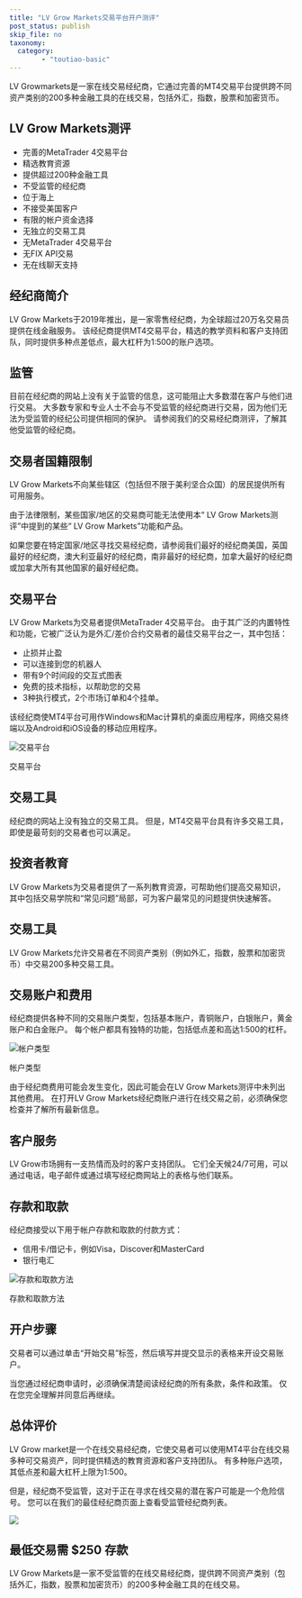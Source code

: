 ```yaml
---
title: "LV Grow Markets交易平台开户测评"
post_status: publish
skip_file: no
taxonomy:
  category:
        - "toutiao-basic"
---
```


LV Growmarkets是一家在线交易经纪商，它通过完善的MT4交易平台提供跨不同资产类别的200多种金融工具的在线交易，包括外汇，指数，股票和加密货币。

## LV Grow Markets测评

- 完善的MetaTrader 4交易平台
- 精选教育资源
- 提供超过200种金融工具
- 不受监管的经纪商
- 位于海上
- 不接受美国客户
- 有限的帐户资金选择
- 无独立的交易工具
- 无MetaTrader 4交易平台
- 无FIX API交易
- 无在线聊天支持

## 经纪商简介

LV Grow Markets于2019年推出，是一家零售经纪商，为全球超过20万名交易员提供在线金融服务。 该经纪商提供MT4交易平台，精选的教学资料和客户支持团队，同时提供多种点差低点，最大杠杆为1:500的账户选项。

## 监管

目前在经纪商的网站上没有关于监管的信息，这可能阻止大多数潜在客户与他们进行交易。 大多数专家和专业人士不会与不受监管的经纪商进行交易，因为他们无法为受监管的经纪公司提供相同的保护。 请参阅我们的交易经纪商测评，了解其他受监管的经纪商。

## 交易者国籍限制

LV Grow Markets不向某些辖区（包括但不限于美利坚合众国）的居民提供所有可用服务。

由于法律限制，某些国家/地区的交易商可能无法使用本“ LV Grow Markets测评”中提到的某些“ LV Grow Markets”功能和产品。

如果您要在特定国家/地区寻找交易经纪商，请参阅我们最好的经纪商美国，英国最好的经纪商，澳大利亚最好的经纪商，南非最好的经纪商，加拿大最好的经纪商或加拿大所有其他国家的最好经纪商。

## 交易平台

LV Grow Markets为交易者提供MetaTrader 4交易平台。 由于其广泛的内置特性和功能，它被广泛认为是外汇/差价合约交易者的最佳交易平台之一，其中包括：

- 止损并止盈
- 可以连接到您的机器人
- 带有9个时间段的交互式图表
- 免费的技术指标，以帮助您的交易
- 3种执行模式，2个市场订单和4个挂单。

该经纪商使MT4平台可用作Windows和Mac计算机的桌面应用程序，网络交易终端以及Android和iOS设备的移动应用程序。

![交易平台](https://cdn.fendou.la/funstoutiao/2020/11/LV-Grow-Markets-Review-Trading-Platform-.jpg "交易平台")

交易平台

## 交易工具

经纪商的网站上没有独立的交易工具。 但是，MT4交易平台具有许多交易工具，即使是最苛刻的交易者也可以满足。

## 投资者教育

LV Grow Markets为交易者提供了一系列教育资源，可帮助他们提高交易知识，其中包括交易学院和“常见问题”局部，可为客户最常见的问题提供快速解答。

## 交易工具

LV Grow Markets允许交易者在不同资产类别（例如外汇，指数，股票和加密货币）中交易200多种交易工具。

## 交易账户和费用

经纪商提供各种不同的交易账户类型，包括基本账户，青铜账户，白银账户，黄金账户和白金账户。 每个帐户都具有独特的功能，包括低点差和高达1:500的杠杆。

![帐户类型](https://cdn.fendou.la/funstoutiao/2020/11/LV-Grow-Markets-Review-Account-Types-1024x439.jpg "帐户类型")

帐户类型

由于经纪商费用可能会发生变化，因此可能会在LV Grow Markets测评中未列出其他费用。 在打开LV Grow Markets经纪商账户进行在线交易之前，必须确保您检查并了解所有最新信息。

## 客户服务

LV Grow市场拥有一支热情而及时的客户支持团队。 它们全天候24/7可用，可以通过电话，电子邮件或通过填写经纪商网站上的表格与他们联系。

## 存款和取款

经纪商接受以下用于帐户存款和取款的付款方式：

- 信用卡/借记卡，例如Visa，Discover和MasterCard
- 银行电汇

![存款和取款方法](https://cdn.fendou.la/funstoutiao/2020/11/LV-Grow-Markets-Review-Deposit-And-Withdrawal-Methods-1024x131.jpg "存款和取款方法")

存款和取款方法

## 开户步骤

交易者可以通过单击“开始交易”标签，然后填写并提交显示的表格来开设交易账户。

当您通过经纪商申请时，必须确保清楚阅读经纪商的所有条款，条件和政策。 仅在您完全理解并同意后再继续。

## 总体评价

LV Grow market是一个在线交易经纪商，它使交易者可以使用MT4平台在线交易多种可交易资产，同时提供精选的教育资源和客户支持团队。 有多种账户选项，其低点差和最大杠杆上限为1:500。

但是，经纪商不受监管，这对于正在寻求在线交易的潜在客户可能是一个危险信号。 您可以在我们的最佳经纪商页面上查看受监管经纪商列表。

![](https://cdn.fendou.la/funstoutiao/2020/11/LV-Grow-Markets.png)

## 最低交易需 $250 存款

LV Grow Markets是一家不受监管的在线交易经纪商，提供跨不同资产类别（包括外汇，指数，股票和加密货币）的200多种金融工具的在线交易。
